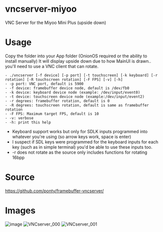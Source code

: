 # vncserver-miyoo
VNC Server for the Miyoo Mini Plus (upside down)

# Usage 
Copy the folder into your App folder (OnionOS required or the ability to install manually)
It will display upside down due to how MainUI is drawn.. you'll need to use a VNC client that can rotate.

```
- ./vncserver [-f device] [-p port] [-t touchscreen] [-k keyboard] [-r rotation] [-R touchscreen rotation] [-F FPS] [-v] [-h]
- -p port: VNC port, default is 5900
- -f device: framebuffer device node, default is /dev/fb0
- -k device: keyboard device node (example: /dev/input/event0)
- -t device: touchscreen device node (example:/dev/input/event2)
- -r degrees: framebuffer rotation, default is 0
- -R degrees: touchscreen rotation, default is same as framebuffer rotation
- -F FPS: Maximum target FPS, default is 10
- -v: verbose
- -h: print this help
```

- Keyboard support works but only for SDLK inputs programmed into whatever you're using (so arrow keys work, space is enter) 
- I suspect if SDL keys were programmed for the keyboard inputs for each key (such as in simple terminal) you'd be able to use these inputs too. 
- -r does not rotate as the source only includes functions for rotating 16bpp

# Source
https://github.com/ponty/framebuffer-vncserver/

# Images
![image](https://github.com/XK9274/vncserver-miyoo/assets/47260768/dc15322d-c596-4681-9932-c4fd45300df1)
![VNCserver_000](https://github.com/XK9274/vncserver-miyoo/assets/47260768/a7899c84-aa54-4bb7-ac0f-440a54908dc1)
![VNCserver_001](https://github.com/XK9274/vncserver-miyoo/assets/47260768/79cb454a-437e-4951-87c1-41e5e76e6178)

